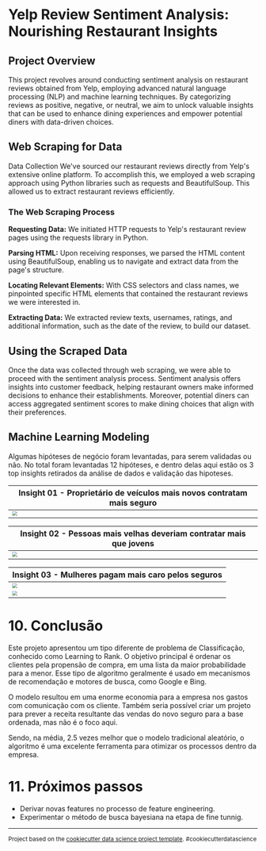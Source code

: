 # Yelp Review Sentiment Analysis: Nourishing Restaurant Insights

## Project Overview
This project revolves around conducting sentiment analysis on restaurant reviews obtained from Yelp, employing advanced natural language processing (NLP) and machine learning techniques. By categorizing reviews as positive, negative, or neutral, we aim to unlock valuable insights that can be used to enhance dining experiences and empower potential diners with data-driven choices.

## Web Scraping for Data
Data Collection
We've sourced our restaurant reviews directly from Yelp's extensive online platform. To accomplish this, we employed a web scraping approach using Python libraries such as requests and BeautifulSoup. This allowed us to extract restaurant reviews efficiently.

### The Web Scraping Process
**Requesting Data:** We initiated HTTP requests to Yelp's restaurant review pages using the requests library in Python.

**Parsing HTML:** Upon receiving responses, we parsed the HTML content using BeautifulSoup, enabling us to navigate and extract data from the page's structure.

**Locating Relevant Elements:** With CSS selectors and class names, we pinpointed specific HTML elements that contained the restaurant reviews we were interested in.

**Extracting Data:** We extracted review texts, usernames, ratings, and additional information, such as the date of the review, to build our dataset.

## Using the Scraped Data
Once the data was collected through web scraping, we were able to proceed with the sentiment analysis process. Sentiment analysis offers insights into customer feedback, helping restaurant owners make informed decisions to enhance their establishments. Moreover, potential diners can access aggregated sentiment scores to make dining choices that align with their preferences.


## Machine Learning Modeling

Algumas hipóteses de negócio foram levantadas, para serem validadas ou não. No total foram levantadas 12 hipóteses, e dentro delas aqui estão os 3 top insights retirados da análise de dados e validação das hipoteses.

| **Insight 01 - Proprietário de veículos mais novos contratam mais seguro** |
| --- |
| <img src="src/visualization/vehicle_age.png" style="zoom:60%;" /> |

| **Insight 02 - Pessoas mais velhas deveriam contratar mais que jovens** |
| --- |
| <img src="src/visualization/age.png" style="zoom:60%;" /> | 

| **Insight 03 - Mulheres pagam mais caro pelos seguros** | 
| --- |
| <img src="src/visualization/gender_response.png" style="zoom:60%;" /> | 
| <img src="src/visualization/gender_premmium.png" style="zoom:60%;" /> | 



# 10. Conclusão

Este projeto apresentou um tipo diferente de problema de Classificação, conhecido como Learning to Rank. O objetivo principal é ordenar os clientes pela propensão de compra, em uma lista da maior probabilidade para a menor. Esse tipo de algoritmo geralmente é usado em mecanismos de recomendação e motores de busca, como Google e Bing.

O modelo resultou em uma enorme economia para a empresa nos gastos com comunicação com os cliente. Também seria possível criar um projeto para prever a receita resultante das vendas do novo seguro para a base ordenada, mas não é o foco aqui.

Sendo, na média, 2.5 vezes melhor que o modelo tradicional aleatório, o algoritmo é uma excelente ferramenta para otimizar os processos dentro da empresa.

# 11. Próximos passos

- Derivar novas features no processo de feature engineering.
- Experimentar o método de busca bayesiana na etapa de fine tunnig.
--------

<p><small>Project based on the <a target="_blank" href="https://drivendata.github.io/cookiecutter-data-science/">cookiecutter data science project template</a>. #cookiecutterdatascience</small></p>
